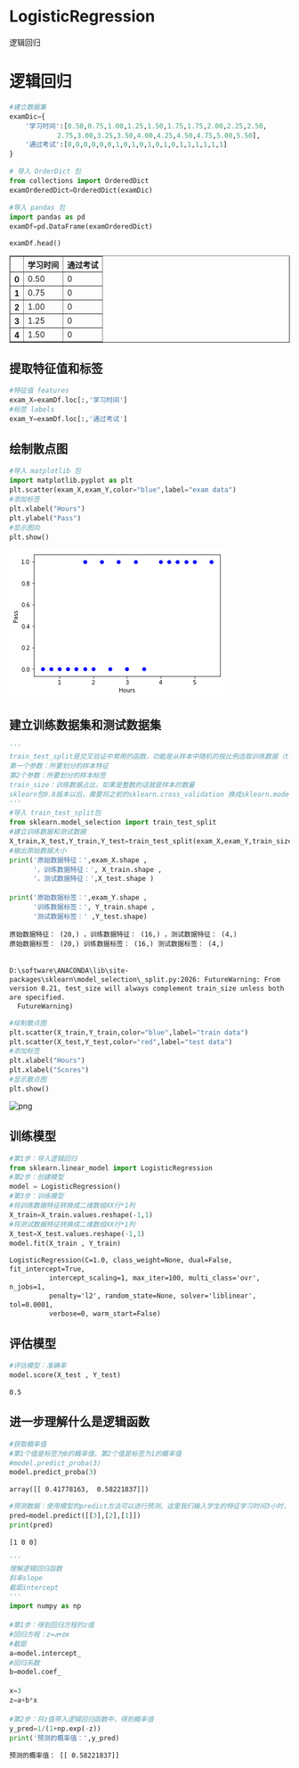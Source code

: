 # LogisticRegression
逻辑回归

# 逻辑回归


```python
#建立数据集
examDic={
    '学习时间':[0.50,0.75,1.00,1.25,1.50,1.75,1.75,2.00,2.25,2.50,
            2.75,3.00,3.25,3.50,4.00,4.25,4.50,4.75,5.00,5.50],
    '通过考试':[0,0,0,0,0,0,1,0,1,0,1,0,1,0,1,1,1,1,1,1]    
}
```


```python
# 导入 OrderDict 包
from collections import OrderedDict
examOrderedDict=OrderedDict(examDic)
```


```python
#导入 pandas 包
import pandas as pd
examDf=pd.DataFrame(examOrderedDict)
```


```python
examDf.head()
```




<div>
<table border="1" class="dataframe">
  <thead>
    <tr style="text-align: right;">
      <th></th>
      <th>学习时间</th>
      <th>通过考试</th>
    </tr>
  </thead>
  <tbody>
    <tr>
      <th>0</th>
      <td>0.50</td>
      <td>0</td>
    </tr>
    <tr>
      <th>1</th>
      <td>0.75</td>
      <td>0</td>
    </tr>
    <tr>
      <th>2</th>
      <td>1.00</td>
      <td>0</td>
    </tr>
    <tr>
      <th>3</th>
      <td>1.25</td>
      <td>0</td>
    </tr>
    <tr>
      <th>4</th>
      <td>1.50</td>
      <td>0</td>
    </tr>
  </tbody>
</table>
</div>



## 提取特征值和标签


```python
#特征值 features
exam_X=examDf.loc[:,'学习时间']
#标签 labels
exam_Y=examDf.loc[:,'通过考试']
```

## 绘制散点图


```python
#导入 matplotlib 包
import matplotlib.pyplot as plt
plt.scatter(exam_X,exam_Y,color="blue",label="exam data")
#添加标签
plt.xlabel("Hours")
plt.ylabel("Pass")
#显示图向
plt.show()
```


![png](./image/output_8_0.png)


## 建立训练数据集和测试数据集


```python
'''
train_test_split是交叉验证中常用的函数，功能是从样本中随机的按比例选取训练数据（train）和测试数据（test）
第一个参数：所要划分的样本特征
第2个参数：所要划分的样本标签
train_size：训练数据占比，如果是整数的话就是样本的数量
sklearn包0.8版本以后，需要将之前的sklearn.cross_validation 换成sklearn.model_selection
'''
#导入 train_test_split包
from sklearn.model_selection import train_test_split
#建立训练数据和测试数据
X_train,X_test,Y_train,Y_test=train_test_split(exam_X,exam_Y,train_size = .8)
#输出原始数据大小
print('原始数据特征：',exam_X.shape ,
      '，训练数据特征：', X_train.shape , 
      '，测试数据特征：',X_test.shape )

print('原始数据标签：',exam_Y.shape ,
      '训练数据标签：', Y_train.shape ,
      '测试数据标签：' ,Y_test.shape)
```

    原始数据特征： (20,) ，训练数据特征： (16,) ，测试数据特征： (4,)
    原始数据标签： (20,) 训练数据标签： (16,) 测试数据标签： (4,)
    

    D:\software\ANACONDA\lib\site-packages\sklearn\model_selection\_split.py:2026: FutureWarning: From version 0.21, test_size will always complement train_size unless both are specified.
      FutureWarning)
    


```python
#绘制散点图
plt.scatter(X_train,Y_train,color="blue",label="train data")
plt.scatter(X_test,Y_test,color="red",label="test data")
#添加标签
plt.xlabel("Hours")
plt.xlabel("Scores")
#显示散点图
plt.show()
```


![png](output_11_0.png)


## 训练模型


```python
#第1步：导入逻辑回归
from sklearn.linear_model import LogisticRegression
#第2步：创建模型
model = LogisticRegression()
#第3步：训练模型
#将训练数据特征转换成二维数组XX行*1列
X_train=X_train.values.reshape(-1,1)
#将测试数据特征转换成二维数组XX行*1列
X_test=X_test.values.reshape(-1,1)
model.fit(X_train , Y_train)
```




    LogisticRegression(C=1.0, class_weight=None, dual=False, fit_intercept=True,
              intercept_scaling=1, max_iter=100, multi_class='ovr', n_jobs=1,
              penalty='l2', random_state=None, solver='liblinear', tol=0.0001,
              verbose=0, warm_start=False)



## 评估模型


```python
#评估模型：准确率
model.score(X_test , Y_test)
```




    0.5



## 进一步理解什么是逻辑函数


```python
#获取概率值
#第1个值是标签为0的概率值，第2个值是标签为1的概率值
#model.predict_proba(3)
model.predict_proba(3)
```




    array([[ 0.41778163,  0.58221837]])




```python
#预测数据：使用模型的predict方法可以进行预测。这里我们输入学生的特征学习时间3小时，模型返回结果标签是1，表示预测该学生通过考试。
pred=model.predict([[3],[2],[1]])
print(pred)
```

    [1 0 0]
    


```python
'''
理解逻辑回归函数
斜率slope
截距intercept
'''
import numpy as np

#第1步：得到回归方程的z值
#回归方程：z=𝑎+𝑏x
#截距
a=model.intercept_
#回归系数
b=model.coef_

x=3
z=a+b*x

#第2步：将z值带入逻辑回归函数中，得到概率值
y_pred=1/(1+np.exp(-z))
print('预测的概率值：',y_pred)
```

    预测的概率值： [[ 0.58221837]]
    
